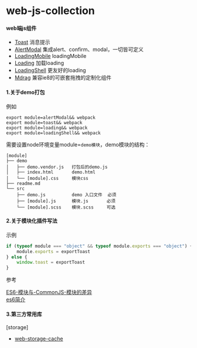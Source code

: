 # web-js-collection
#### web端js组件

+ [Toast](./toast)  消息提示 
+ [AlertModal](./alertModal)  集成alert、confirm、modal，一切皆可定义
+ [LoadingMobile](./loading/src/loadingMobile.js)  loadingMobile
+ [Loading](./loading)  加载loading
+ [LoadingShell](./loadingShell)    更友好的loading
+ [Mdrag](./mDrag)    兼容ie8的可嵌套拖拽的定制化组件


#### 1.关于demo打包

例如

```
export module=alertModal&& webpack
export module=toast&& webpack
export module=loading&& webpack
export module=loadingShell&& webpack
```

需要设置node环境变量module=`demo模块`，demo模块的结构：

```
[module]
├── demo
│   ├── demo.vendor.js   打包后的demo.js
│   ├── index.html       demo.html
│   └── [module].css     模块css
├── readme.md
└── src
    ├── demo.js          demo 入口文件  必须
    ├── [module].js      模块.js       必须 
    └── [module].scss    模块.scss     可选
```

#### 2.关于模块化插件写法

示例
```js
if (typeof module === "object" && typeof module.exports === "object") {
    module.exports = exportToast
} else {
    window.toast = exportToast
}
```

参考 

[ES6-模块与-CommonJS-模块的差异](http://es6.ruanyifeng.com/#docs/module-loader#ES6-模块与-CommonJS-模块的差异)   
[es6简介](http://es6.ruanyifeng.com/#docs/intro)

#### 3.第三方常用库

[storage]

+ [web-storage-cache](https://github.com/WQTeam/web-storage-cache)
